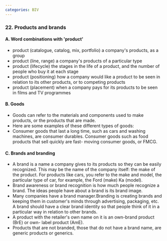 ```yaml
---
categories: BIV
---
```


### 22. Products and brands

#### A. Word combinations with 'product'

* product (catalogue, catalog, mix, portfolio) a company's products, as a group
* product (line, range) a company's products of a particular type
* product (lifecycle) the stages in the life of a product, and the number of people who buy it at each stage
* product (positioning) how a company would like a product to be seen in relation to its other products, or to competing products
* product (placement) when a company pays for its products to be seen in films and TV programmes 

#### B. Goods

* Goods can refer to the materials and components used to make products, or the products that are made.
* Here are some examples of these different types of goods:
* Consumer goods that last a long time, such as cars and washing machines, are consumer durables. Consumer goods such as food products that sell quickly are fast- moving consumer goods, or FMCG.

#### C. Brands and branding

* A brand is a name a company gives to its products so they can be easily recognized. This may be the name of the company itself: the make of the product. For products like cars, you refer to the make and model, the particular type of car, for example, the Ford (make) Ka (model).
* Brand awareness or brand recognition is how much people recognize a brand. The ideas people have about a brand is its brand image. 
* Many companies have a brand manager.Branding is creating brands and keeping them in customer's minds through advertising, packaging, etc. A brand should have a clear brand identity so that people think of it in a particular way in relation to other brands.
* A product with the retailer's own name on it is an own-brand product (BrE) or own- label product (AmE).
* Products that are not branded, those that do not have a brand name, are generic products or generics.